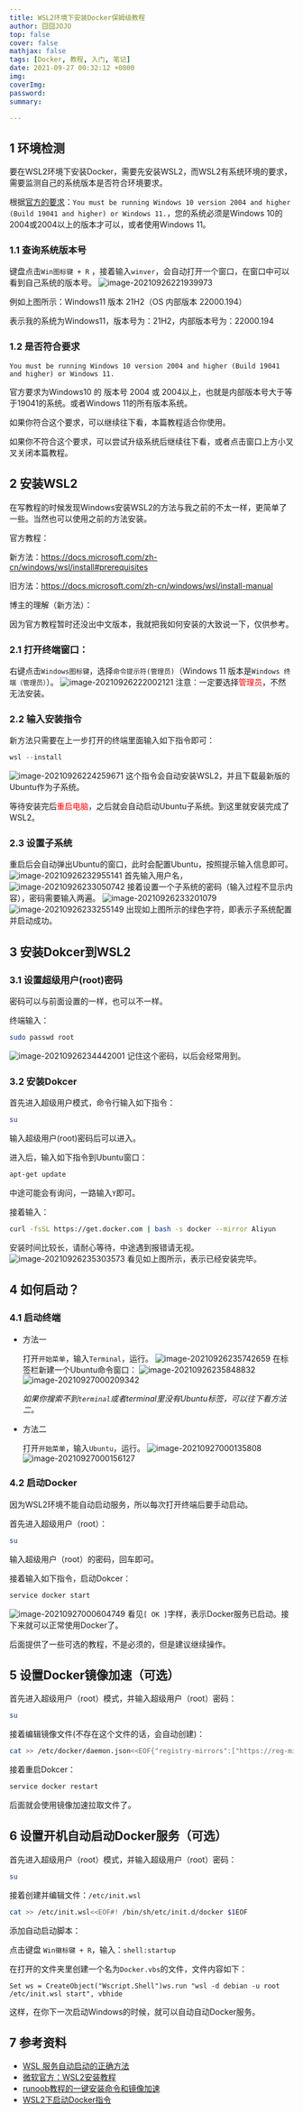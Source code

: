 ```yaml
---
title: WSL2环境下安装Docker保姆级教程
author: 囧囧JOJO
top: false
cover: false
mathjax: false
tags: [Docker, 教程, 入门, 笔记]
date: 2021-09-27 00:32:12 +0800
img:
coverImg:
password:
summary:

---
```


## 1 环境检测

要在WSL2环境下安装Docker，需要先安装WSL2，而WSL2有系统环境的要求，需要监测自己的系统版本是否符合环境要求。

根据[官方的要求](https://docs.microsoft.com/zh-cn/windows/wsl/install#prerequisites)：`You must be running Windows 10 version 2004 and higher (Build 19041 and higher) or Windows 11.`，您的系统必须是Windows
10的2004或2004以上的版本才可以，或者使用Windows 11。

### 1.1 查询系统版本号

键盘点击`Win图标键 + R`
，接着输入`winver`，会自动打开一个窗口，在窗口中可以看到自己系统的版本号。
![image-20210926221939973](/assets/images/dxdhlMjMt/1632674292432.png)

例如上图所示：Windows11 版本 21H2（OS 内部版本 22000.194）

表示我的系统为Windows11，版本号为：21H2，内部版本号为：22000.194

### 1.2 是否符合要求

`You must be running Windows 10 version 2004 and higher (Build 19041 and higher) or Windows 11.`

官方要求为Windows10 的 版本号 2004 或
2004以上，也就是内部版本号大于等于19041的系统。或者Windows
11的所有版本系统。

如果你符合这个要求，可以继续往下看，本篇教程适合你使用。

如果你不符合这个要求，可以尝试升级系统后继续往下看，或者点击窗口上方小叉叉关闭本篇教程。

## 2 安装WSL2

在写教程的时候发现Windows安装WSL2的方法与我之前的不太一样，更简单了一些。当然也可以使用之前的方法安装。

官方教程：

新方法：https://docs.microsoft.com/zh-cn/windows/wsl/install#prerequisites

 旧方法：https://docs.microsoft.com/zh-cn/windows/wsl/install-manual

博主的理解（新方法）：

因为官方教程暂时还没出中文版本，我就把我如何安装的大致说一下，仅供参考。

### 2.1 打开终端窗口：

 右键点击`Windows图标键`，选择`命令提示符(管理员)`（Windows 11
版本是`Windows 终端（管理员）`）。
![image-20210926222002121](/assets/images/dxdhlMjMt/1632674324001.png)
注意：一定要选择<font color=red>管理员</font>，不然无法安装。

### 2.2 输入安装指令

新方法只需要在上一步打开的终端里面输入如下指令即可：

``` powershell
wsl --install
```
![image-20210926224259671](/assets/images/dxdhlMjMt/1632674342914.png)
这个指令会自动安装WSL2，并且下载最新版的Ubuntu作为子系统。

等待安装完后<font color=red>重启电脑</font>，之后就会自动启动Ubuntu子系统。到这里就安装完成了WSL2。

### 2.3 设置子系统

重启后会自动弹出Ubuntu的窗口，此时会配置Ubuntu，按照提示输入信息即可。
![image-20210926232955141](/assets/images/dxdhlMjMt/1632674374814.png)
首先输入用户名，
![image-20210926233050742](/assets/images/dxdhlMjMt/1632674393441.png)
接着设置一个子系统的密码（输入过程不显示内容），密码需要输入两遍。
![image-20210926233201079](/assets/images/dxdhlMjMt/1632674407313.png)
![image-20210926233255149](/assets/images/dxdhlMjMt/1632674419627.png)
出现如上图所示的绿色字符，即表示子系统配置并启动成功。

## 3 安装Dokcer到WSL2

### 3.1 设置超级用户(root)密码

密码可以与前面设置的一样，也可以不一样。

终端输入：

``` bash
sudo passwd root
```
![image-20210926234442001](/assets/images/dxdhlMjMt/1632674435424.png)
记住这个密码，以后会经常用到。

### 3.2 安装Dokcer

首先进入超级用户模式，命令行输入如下指令：

``` bash
su
```

输入超级用户(root)密码后可以进入。

进入后，输入如下指令到Ubuntu窗口：

``` bash
apt-get update
```

中途可能会有询问，一路输入`Y`即可。

接着输入：

``` bash
curl -fsSL https://get.docker.com | bash -s docker --mirror Aliyun
```

安装时间比较长，请耐心等待，中途遇到报错请无视。
![image-20210926235303573](/assets/images/dxdhlMjMt/1632674463209.png)
看见如上图所示，表示已经安装完毕。

## 4 如何启动？

### 4.1 启动终端

- 方法一

  打开`开始菜单`，输入`Terminal`，运行。
  ![image-20210926235742659](/assets/images/dxdhlMjMt/1632674476614.png)
 在标签栏新建一个Ubuntu命令窗口：
  ![image-20210926235848832](/assets/images/dxdhlMjMt/1632674506536.png)
  ![image-20210927000209342](/assets/images/dxdhlMjMt/1632674529601.png)

  *如果你搜索不到`terminal`或者terminal里没有Ubuntu标签，可以往下看方法二。*

- 方法二

  打开`开始菜单`，输入`Ubuntu`，运行。
  ![image-20210927000135808](/assets/images/dxdhlMjMt/1632674550596.png)
  ![image-20210927000156127](/assets/images/dxdhlMjMt/1632674585670.png)

### 4.2 启动Docker

因为WSL2环境不能自动启动服务，所以每次打开终端后要手动启动。

首先进入超级用户（root）：

``` bash
su
```

输入超级用户（root）的密码，回车即可。

接着输入如下指令，启动Dokcer：

``` bash
service docker start
```
![image-20210927000604749](/assets/images/dxdhlMjMt/1632674606407.png)
看见`[ OK ]`字样，表示Docker服务已启动。接下来就可以正常使用Docker了。

后面提供了一些可选的教程，不是必须的，但是建议继续操作。

## 5 设置Docker镜像加速（可选）

首先进入超级用户（root）模式，并输入超级用户（root）密码：

``` bash
su
```

接着编辑镜像文件(不存在这个文件的话，会自动创建)：

``` bash
cat >> /etc/docker/daemon.json<<EOF{"registry-mirrors":["https://reg-mirror.qiniu.com/","https://docker.mirrors.ustc.edu.cn/","https://hub-mirror.c.163.com/"]}EOF
```

接着重启Dokcer：

``` bash
service docker restart
```

后面就会使用镜像加速拉取文件了。

## 6 设置开机自动启动Docker服务（可选）

首先进入超级用户（root）模式，并输入超级用户（root）密码：

``` bash
su
```

接着创建并编辑文件：`/etc/init.wsl`

``` bash
cat >> /etc/init.wsl<<EOF#! /bin/sh/etc/init.d/docker $1EOF
```

添加自动启动脚本：

点击键盘 `Win徽标键 + R`，输入：`shell:startup`

在打开的文件夹里创建一个名为`Docker.vbs`的文件，文件内容如下：

``` vbscript
Set ws = CreateObject("Wscript.Shell")ws.run "wsl -d debian -u root /etc/init.wsl start", vbhide
```

这样，在你下一次启动Windows的时候，就可以自动自动Docker服务。

## 7 参考资料

-   [WSL 服务自动启动的正确方法](https://zhuanlan.zhihu.com/p/47733615)
-   [微软官方：WSL2安装教程](https://docs.microsoft.com/zh-cn/windows/wsl/install)
-   [runoob教程的一键安装命令和镜像加速](https://www.runoob.com/docker/ubuntu-docker-install.html)
-   [WSL2下启动Docker指令](https://www.cnblogs.com/yunfeifei/p/13158845.html)
